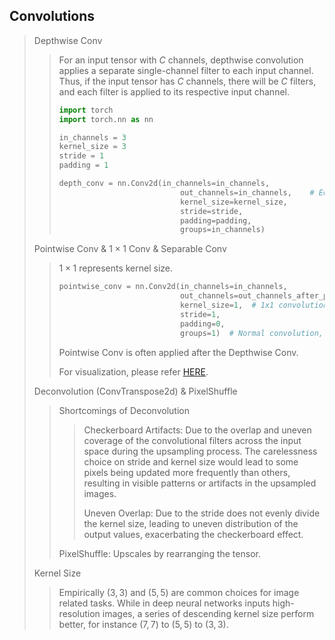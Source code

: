 ## Convolutions

> Depthwise Conv
>
> > For an input tensor with $C$ channels, depthwise convolution applies a separate single-channel filter to each input channel. Thus, if the input tensor has $C$ channels, there will be $C$​ filters, and each filter is applied to its respective input channel.
> >
> > ```python
> > import torch
> > import torch.nn as nn
> > 
> > in_channels = 3
> > kernel_size = 3
> > stride = 1
> > padding = 1
> > 
> > depth_conv = nn.Conv2d(in_channels=in_channels,
> >                            out_channels=in_channels,    # Equal to input channels
> >                            kernel_size=kernel_size,
> >                            stride=stride,
> >                            padding=padding,
> >                            groups=in_channels)
> > ```
>
> Pointwise Conv & $1\times1$ Conv & Separable Conv
>
> > $1\times1$ represents kernel size. 
> >
> > ```python
> > pointwise_conv = nn.Conv2d(in_channels=in_channels,
> >                            out_channels=out_channels_after_pointwise,
> >                            kernel_size=1,  # 1x1 convolution
> >                            stride=1,
> >                            padding=0,
> >                            groups=1)  # Normal convolution, no grouping
> > ```
> >
> > Pointwise Conv is often applied after the Depthwise Conv. 
> >
> > For visualization, please refer [HERE](https://medium.com/@zurister/depth-wise-convolution-and-depth-wise-separable-convolution-37346565d4ec). 
>
> Deconvolution (ConvTranspose2d) & PixelShuffle
>
> > Shortcomings of Deconvolution
> >
> > > Checkerboard Artifacts: Due to the overlap and uneven coverage of the convolutional filters across the input space during the upsampling process. The carelessness choice on stride and kernel size would lead to some pixels being updated more frequently than others, resulting in visible patterns or artifacts in the upsampled images. 
> > >
> > > Uneven Overlap: Due to the stride does not evenly divide the kernel size, leading to uneven distribution of the output values, exacerbating the checkerboard effect. 
> >
> > PixelShuffle: Upscales by rearranging the tensor. 
>
> Kernel Size
>
> > Empirically $(3,3)$ and $(5,5)$ are common choices for image related tasks. While in deep neural networks inputs high-resolution images, a series of descending kernel size perform better, for instance $(7,7)$ to $(5,5)$ to $(3,3)$. 
>
> 

